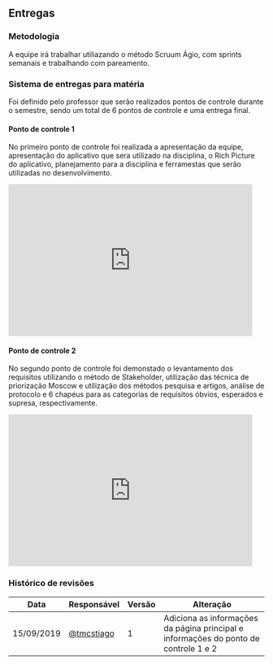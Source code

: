 ## Entregas

### Metodologia

A equipe irá trabalhar utiliazando o método Scruum Ágio, com sprints semanais e trabalhando com pareamento.

### Sistema de entregas para matéria

Foi definido pelo professor que serão realizados pontos de controle durante o semestre, sendo um total de 6 pontos de controle e uma entrega final.

#### Ponto de controle 1

No primeiro ponto de controle foi realizada a apresentação da equipe, apresentação do aplicativo que sera utilizado na disciplina, o Rich Picture do aplicativo, planejamento para a disciplina e ferramestas que serão utilizadas no desenvolvimento.

<iframe src="https://docs.google.com/presentation/d/e/2PACX-1vTFC9vkOpIHs73zq9uNDENP_QKbfqNZ44WpFl7aWzHH0nJN9A5rJTmlj-VBQWR_-cphIHJKBIrqrhIz/embed?start=false&loop=false&delayms=3000" frameborder="0" width="480" height="299" allowfullscreen="true" mozallowfullscreen="true" webkitallowfullscreen="true"></iframe>

#### Ponto de controle 2

No segundo ponto de controle foi demonstado o levantamento dos requisitos utilizando o método de Stakeholder, utilização das técnica de priorização Moscow e utilização dos métodos pesquisa e artigos, análise de protocolo e 6 chapéus para as categorias de requisitos óbvios, esperados e supresa, respectivamente.

<iframe src="https://docs.google.com/presentation/d/e/2PACX-1vRnYxln9Jy--Ja1FC_Hub59kENN1RrNOsPxv73yXjtw5VPpEgrivUKT4bJUQRaclAnkvzCBzuOyJTmx/embed?start=false&loop=false&delayms=1000" frameborder="0" width="480" height="299" allowfullscreen="true" mozallowfullscreen="true" webkitallowfullscreen="true"></iframe>

### Histórico de revisões

Data | Responsável | Versão | Alteração 
---- | ----------- | ------ | ---------
15/09/2019 | [@tmcstiago](https://github.com/tmcstiago) | 1 | Adiciona as informações da página principal e informações do ponto de controle 1 e 2